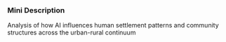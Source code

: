 ### Mini Description

Analysis of how AI influences human settlement patterns and community structures across the urban-rural continuum
